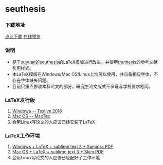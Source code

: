 # seuthesis

### 下载地址
[点此下载](https://github.com/a367/seuthesis-2/releases/latest)  [在线预览](https://github.com/a367/seu-latex/blob/master/main.pdf)



### 说明
* 基于[xuyuan的seuthesis](https://github.com/xuyuan/seuthesis)的LaTeX模版进行改进，并使用[thuthesis](https://github.com/xueruini/thuthesis)的参考文献引用样式。
* 本LaTeX模版在Windows/Mac OS/Linux上均可以使用，并自备相应字体，不存在字体缺失问题。
* 目前只重点修改本科论文的部分，研究生论文版式不保证与学校要求相同。

### LaTeX发行版
1. [Windows -- Texlive 2016](http://tug.org/texlive/files/texlive2016.iso.torrent)
2. [Mac OS -- MacTex](https://tug.org/mactex/)
3. 会用Linux写论文的人应该已经安装了LaTeX

### LaTeX工作环境
1. [Windows + LaTeX + sublime text 3 + Sumatra PDF](http://www.360doc.com/content/14/0517/19/9206388_378573988.shtml)
2. [Mac OS + LaTeX + sublime text 3 + Skim PDF](https://www.zhihu.com/question/23918126)
3. 会用Linux写论文的人应该已经配好了工作环境
